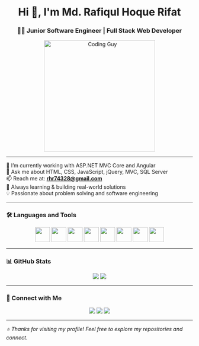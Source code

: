 <h1 align="center">Hi 👋, I'm Md. Rafiqul Hoque Rifat</h1>
<h3 align="center">👨‍💻 Junior Software Engineer | Full Stack Web Developer</h3>

<p align="center">
  <img src="https://i.imgur.com/b9zDbyb.png" width="300px" alt="Coding Guy" />
</p>

---

🌱 I’m currently working with ASP.NET MVC Core and Angular  
💬 Ask me about HTML, CSS, JavaScript, jQuery, MVC, SQL Server  
📫 Reach me at: **rhr74328@gmail.com**  
🧠 Always learning & building real-world solutions  
💡 Passionate about problem solving and software engineering

---

### 🛠️ Languages and Tools

<p align="center">
  <img src="https://cdn.jsdelivr.net/gh/devicons/devicon/icons/html5/html5-original.svg" width="40" />
  <img src="https://cdn.jsdelivr.net/gh/devicons/devicon/icons/css3/css3-original.svg" width="40" />
  <img src="https://cdn.jsdelivr.net/gh/devicons/devicon/icons/javascript/javascript-original.svg" width="40" />
  <img src="https://cdn.jsdelivr.net/gh/devicons/devicon/icons/jquery/jquery-original.svg" width="40" />
  <img src="https://cdn.jsdelivr.net/gh/devicons/devicon/icons/angularjs/angularjs-original.svg" width="40" />
  <img src="https://cdn.jsdelivr.net/gh/devicons/devicon/icons/dot-net/dot-net-original.svg" width="40" />
  <img src="https://cdn.jsdelivr.net/gh/devicons/devicon/icons/csharp/csharp-original.svg" width="40" />
  <img src="https://cdn.jsdelivr.net/gh/devicons/devicon/icons/sqlserver/sqlserver-original.svg" width="40" />
</p>

---

### 📊 GitHub Stats

<p align="center">
  <img src="https://github-readme-stats.vercel.app/api?username=MdRafiqulHoqueRifat&show_icons=true&theme=dark" />
  <img src="https://github-readme-stats.vercel.app/api/top-langs/?username=MdRafiqulHoqueRifat&layout=compact&theme=dark" />
</p>

---

### 🔗 Connect with Me

<p align="center">
  <a href="mailto:rhr74328@gmail.com"><img src="https://img.shields.io/badge/email-D14836?style=for-the-badge&logo=gmail&logoColor=white" /></a>
  <a href="https://linkedin.com"><img src="https://img.shields.io/badge/LinkedIn-0077B5?style=for-the-badge&logo=linkedin&logoColor=white" /></a>
  <a href="https://wa.me/yourwhatsapplink"><img src="https://img.shields.io/badge/WhatsApp-25D366?style=for-the-badge&logo=whatsapp&logoColor=white" /></a>
</p>

---

_⭐ Thanks for visiting my profile! Feel free to explore my repositories and connect._

